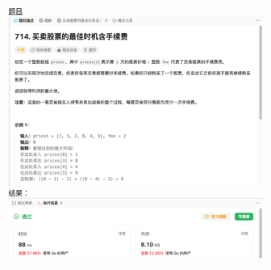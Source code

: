[题目](https://leetcode.cn/problems/best-time-to-buy-and-sell-stock-with-transaction-fee/description/)
![pic](img.png)
结果：
![pic](result.png)
